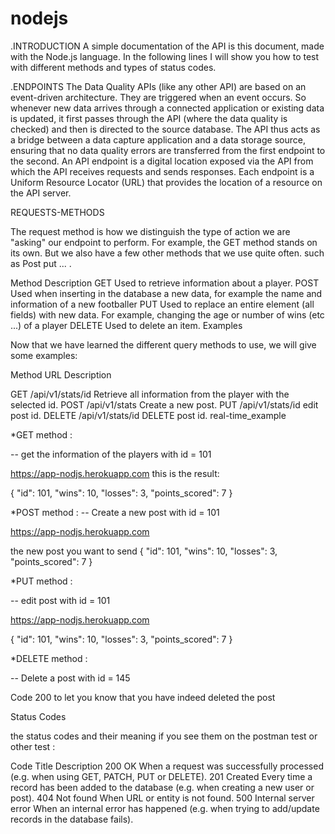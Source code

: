 # nodejs
.INTRODUCTION
A simple documentation of the API is this document, made with the Node.js language.
In the following lines I will show you how to test with different methods and types of status codes.

.ENDPOINTS
The Data Quality APIs (like any other API) are based on an event-driven architecture. 
They are triggered when an event occurs. So whenever new data arrives through a connected 
application or existing data is updated, it first passes through the API (where the data quality is checked) and
then is directed to the source database. The API thus acts as a bridge between a data capture application and a data
storage source, ensuring that no data quality errors are transferred from the first endpoint to the second.
An API endpoint is a digital location exposed via the API from which the API receives requests and sends 
responses. Each endpoint is a Uniform Resource Locator (URL) that provides the location of a resource on the API server.

REQUESTS-METHODS


The request method is how we distinguish the type of action we are "asking" our endpoint to perform.
For example, the GET method stands on its own. But we also have a few other methods that we use quite often. such as Post put ... .

Method	Description
GET	Used to retrieve information about a player.
POST	Used when inserting in the database a new data, for example the name and information of a new footballer
PUT	Used to replace an entire element (all fields) with new data. For example, changing the age or number of wins (etc ...) of a player
DELETE	Used to delete an item.
Examples

Now that we have learned the different query methods to use, we will give some examples:

Method	URL	Description

GET	/api/v1/stats/id	Retrieve all information from the player with the selected id.
POST	/api/v1/stats	Create a new post.
PUT	/api/v1/stats/id	edit post id.
DELETE	/api/v1/stats/id	DELETE post id.
real-time_example

*GET method : 

-- get the information of the players with id = 101

https://app-nodjs.herokuapp.com
this is the result:

{
    "id": 101,
    "wins": 10,
    "losses": 3,
    "points_scored": 7
  }


*POST method : 
-- Create a new post with id = 101

https://app-nodjs.herokuapp.com

the new post you want to send
{
    "id": 101,
    "wins": 10,
    "losses": 3,
    "points_scored": 7
  }

*PUT method : 

-- edit post with id = 101

https://app-nodjs.herokuapp.com

{
    "id": 101,
    "wins": 10,
    "losses": 3,
    "points_scored": 7
  }

*DELETE method : 

-- Delete a post with id = 145


Code 200 to let you know that you have indeed deleted the post 

Status Codes

the status codes and their meaning if you see them on the postman test or other test :

Code	Title	Description
200	OK	When a request was successfully processed (e.g. when using GET, PATCH, PUT or DELETE).
201	Created	Every time a record has been added to the database (e.g. when creating a new user or post).
404	Not found	When URL or entity is not found.
500	Internal server error	When an internal error has happened (e.g. when trying to add/update records in the database fails).
